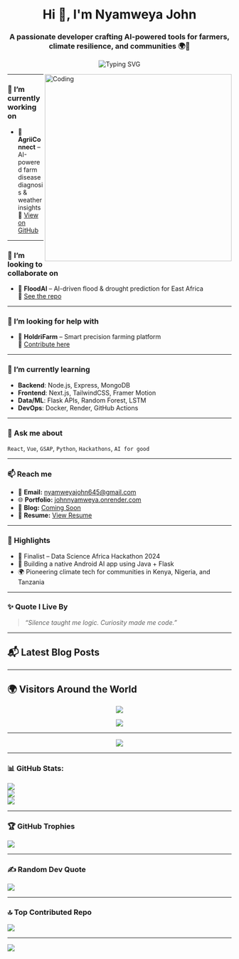 <h1 align="center">Hi 👋, I'm Nyamweya John</h1>
<h3 align="center">A passionate developer crafting AI-powered tools for farmers, climate resilience, and communities 🌍🚀</h3>

<p align="center">
  <img src="https://readme-typing-svg.herokuapp.com?font=Fira+Code&size=24&pause=1000&center=true&vCenter=true&width=435&lines=I+build+useful+tech.;I+turn+problems+into+projects.;Let's+create+impact+together!" alt="Typing SVG" />
</p>

<img align="right" alt="Coding" width="420" src="https://media.giphy.com/media/qgQUggAC3Pfv687qPC/giphy.gif" />

---

### 🔭 I’m currently working on
- 🚜 **AgriiConnect** – AI-powered farm disease diagnosis & weather insights  
  📍 [View on GitHub](https://github.com/nyamweyajohn/AgriiConnect)

---

### 👯 I’m looking to collaborate on
- 🌊 **FloodAI** – AI-driven flood & drought prediction for East Africa  
  📍 [See the repo](https://github.com/nyamweyajohn/FloodAI)

---

### 🤝 I’m looking for help with
- 🌾 **HoldriFarm** – Smart precision farming platform  
  📍 [Contribute here](https://github.com/nyamweyajohn/HoldriFarm)

---

### 🌱 I’m currently learning
- **Backend**: Node.js, Express, MongoDB  
- **Frontend**: Next.js, TailwindCSS, Framer Motion  
- **Data/ML**: Flask APIs, Random Forest, LSTM  
- **DevOps**: Docker, Render, GitHub Actions

---

### 💬 Ask me about
`React`, `Vue`, `GSAP`, `Python`, `Hackathons`, `AI for good`

---

### 📫 Reach me
- 📧 **Email:** nyamweyajohn645@gmail.com  
- 🌐 **Portfolio:** [johnnyamweya.onrender.com](https://johnnyamweya.onrender.com)  
- 📝 **Blog:** [Coming Soon](#)  
- 📄 **Resume:** [View Resume](https://your-resume-link.com)

---

### 🧠 Highlights
- 🥇 Finalist – Data Science Africa Hackathon 2024  
- 📱 Building a native Android AI app using Java + Flask  
- 🌍 Pioneering climate tech for communities in Kenya, Nigeria, and Tanzania

---

### ✨ Quote I Live By
> *“Silence taught me logic. Curiosity made me code.”*

---

## 📬 Latest Blog Posts

<!-- BLOG-POST-LIST:START -->
<!-- BLOG-POST-LIST:END -->

---

## 🌍 Visitors Around the World

<p align="center">
  <img src="https://api.visitorbadge.io/api/visitors?path=nyamweyajohn&label=VISITORS&countColor=%23263759&style=flat-square" />
</p>

<p align="center">
  <a href="https://profile-counter.glitch.me/nyamweyajohn/count.svg">
    <img src="https://profile-counter.glitch.me/nyamweyajohn/count.svg" />
  </a>
</p>

---

<p align="center">
  <img src="https://github-profile-summary-cards.vercel.app/api/cards/profile-details?username=nyamweyajohn&theme=tokyonight" />
</p>

---

### 📊 GitHub Stats:
![](https://github-readme-stats.vercel.app/api?username=nyamweyajohn&theme=tokyonight&hide_border=false&include_all_commits=true&count_private=true)<br/>
![](https://streak-stats.demolab.com?user=nyamweyajohn&theme=tokyonight&hide_border=false)<br/>
![](https://github-readme-stats.vercel.app/api/top-langs/?username=nyamweyajohn&theme=tokyonight&hide_border=false&layout=compact)

---

### 🏆 GitHub Trophies
![](https://github-profile-trophy.vercel.app/?username=nyamweyajohn&theme=radical&no-frame=false&no-bg=true&margin-w=4)

---

### ✍️ Random Dev Quote
![](https://quotes-github-readme.vercel.app/api?type=horizontal&theme=radical)

---

### 🔝 Top Contributed Repo
![](https://github-contributor-stats.vercel.app/api?username=nyamweyajohn&limit=5&theme=dark&combine_all_yearly_contributions=true)

---

[![](https://visitcount.itsvg.in/api?id=nyamweyajohn&icon=0&color=0)](https://visitcount.itsvg.in)

<!-- BLOG ACTION WORKFLOW CONFIGURATION -->
<!-- 
To enable dynamic blog updates, use this GitHub Action:
https://github.com/gautamkrishnar/blog-post-workflow

Steps:
1. Create a Medium or dev.to blog or RSS feed.
2. Go to your repo's "Actions" tab → "New Workflow".
3. Use `blog-post-workflow` and customize RSS feed + max posts.
-->
